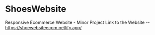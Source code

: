 # ShoesWebsite
Responsive Ecommerce Website - Minor Project
Link to the Website -- 
https://shoewebsiteecom.netlify.app/
